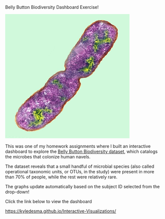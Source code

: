 Belly Button Biodiversity Dashboard Exercise!

![Bacteria by filterforge.com](Images/bacteria.jpg)

This was one of my homework assignments where I built an interactive dashboard to explore the [Belly Button Biodiversity dataset](http://robdunnlab.com/projects/belly-button-biodiversity/), which catalogs the microbes that colonize human navels.

The dataset reveals that a small handful of microbial species (also called operational taxonomic units, or OTUs, in the study) were present in more than 70% of people, while the rest were relatively rare.

The graphs update automatically based on the subject ID selected from the drop-down!


Click the link below to view the dashboard

https://kyledesma.github.io/Interactive-Visualizations/
